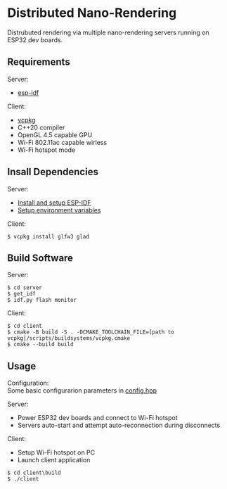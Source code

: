 # Distributed Nano-Rendering
Distrubuted rendering via multiple nano-rendering servers running on ESP32 dev boards.

## Requirements

Server:
- [esp-idf](https://github.com/espressif/esp-idf)

Client:
- [vcpkg](https://vcpkg.io)
- C++20 compiler
- OpenGL 4.5 capable GPU
- Wi-Fi 802.11ac capable wirless
- Wi-Fi hotspot mode

## Insall Dependencies

Server:
- [Install and setup ESP-IDF](https://docs.espressif.com/projects/esp-idf/en/latest/esp32/get-started/#installation)
- [Setup environment variables](https://docs.espressif.com/projects/esp-idf/en/latest/esp32/get-started/linux-macos-setup.html#get-started-set-up-env)

Client:
```
$ vcpkg install glfw3 glad
```

## Build Software

Server:
```
$ cd server
$ get_idf
$ idf.py flash monitor
```

Client:
```
$ cd client
$ cmake -B build -S . -DCMAKE_TOOLCHAIN_FILE=[path to vcpkg]/scripts/buildsystems/vcpkg.cmake
$ cmake --build build
```

## Usage

Configuration:  
Some basic configurarion parameters in [config.hpp](common/config.hpp)

Server:  
- Power ESP32 dev boards and connect to Wi-Fi hotspot
- Servers auto-start and attempt auto-reconnection during disconnects

Client:  
- Setup Wi-Fi hotspot on PC
- Launch client application

```
$ cd client\build
$ ./client
```


